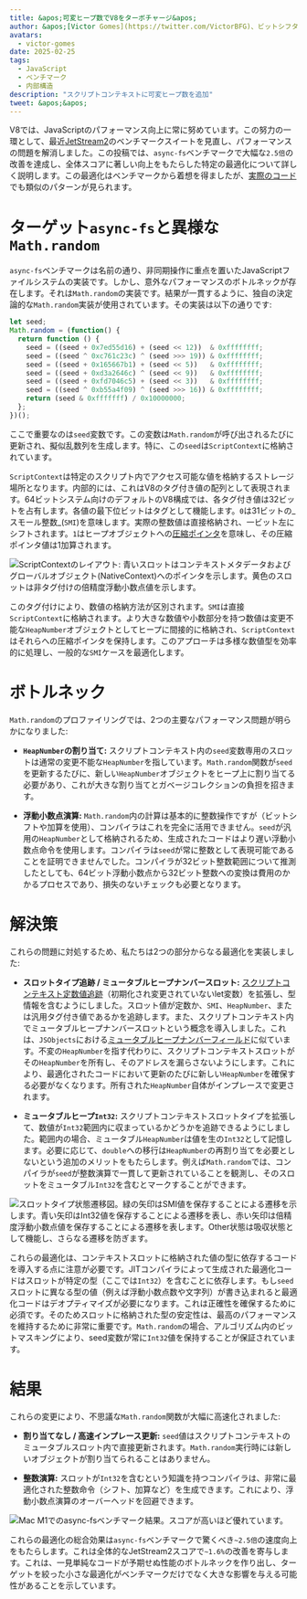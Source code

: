 ```yaml
---
title: &apos;可変ヒープ数でV8をターボチャージ&apos;
author: &apos;[Victor Gomes](https://twitter.com/VictorBFG)、ビットシフター&apos;
avatars:
  - victor-gomes
date: 2025-02-25
tags:
  - JavaScript
  - ベンチマーク
  - 内部構造
description: "スクリプトコンテキストに可変ヒープ数を追加"
tweet: &apos;&apos;
---
```


V8では、JavaScriptのパフォーマンス向上に常に努めています。この努力の一環として、最近[JetStream2](https://browserbench.org/JetStream2.1/)のベンチマークスイートを見直し、パフォーマンスの問題を解消しました。この投稿では、`async-fs`ベンチマークで大幅な`2.5倍`の改善を達成し、全体スコアに著しい向上をもたらした特定の最適化について詳しく説明します。この最適化はベンチマークから着想を得ましたが、[実際のコード](https://github.com/WebAssembly/binaryen/blob/3339c1f38da5b68ce8bf410773fe4b5eee451ab8/scripts/fuzz_shell.js#L248)でも類似のパターンが見られます。

<!--truncate-->
# ターゲット`async-fs`と異様な`Math.random`

`async-fs`ベンチマークは名前の通り、非同期操作に重点を置いたJavaScriptファイルシステムの実装です。しかし、意外なパフォーマンスのボトルネックが存在します。それは`Math.random`の実装です。結果が一貫するように、独自の決定論的な`Math.random`実装が使用されています。その実装は以下の通りです:

```js
let seed;
Math.random = (function() {
  return function () {
    seed = ((seed + 0x7ed55d16) + (seed << 12))  & 0xffffffff;
    seed = ((seed ^ 0xc761c23c) ^ (seed >>> 19)) & 0xffffffff;
    seed = ((seed + 0x165667b1) + (seed << 5))   & 0xffffffff;
    seed = ((seed + 0xd3a2646c) ^ (seed << 9))   & 0xffffffff;
    seed = ((seed + 0xfd7046c5) + (seed << 3))   & 0xffffffff;
    seed = ((seed ^ 0xb55a4f09) ^ (seed >>> 16)) & 0xffffffff;
    return (seed & 0xfffffff) / 0x10000000;
  };
})();
```

ここで重要なのは`seed`変数です。この変数は`Math.random`が呼び出されるたびに更新され、擬似乱数列を生成します。特に、この`seed`は`ScriptContext`に格納されています。

`ScriptContext`は特定のスクリプト内でアクセス可能な値を格納するストレージ場所となります。内部的には、これはV8のタグ付き値の配列として表現されます。64ビットシステム向けのデフォルトのV8構成では、各タグ付き値は32ビットを占有します。各値の最下位ビットはタグとして機能します。`0`は31ビットの_スモール整数_(`SMI`)を意味します。実際の整数値は直接格納され、一ビット左にシフトされます。`1`はヒープオブジェクトへの[圧縮ポインタ](https://v8.dev/blog/pointer-compression)を意味し、その圧縮ポインタ値は1加算されます。

![`ScriptContext`のレイアウト: 青いスロットはコンテキストメタデータおよびグローバルオブジェクト(`NativeContext`)へのポインタを示します。黄色のスロットは非タグ付けの倍精度浮動小数点値を示します。](/_img/mutable-heap-number/script-context.svg)

このタグ付けにより、数値の格納方法が区別されます。`SMI`は直接`ScriptContext`に格納されます。より大きな数値や小数部分を持つ数値は変更不能な`HeapNumber`オブジェクトとしてヒープに間接的に格納され、`ScriptContext`はそれらへの圧縮ポインタを保持します。このアプローチは多様な数値型を効率的に処理し、一般的な`SMI`ケースを最適化します。

# ボトルネック

`Math.random`のプロファイリングでは、2つの主要なパフォーマンス問題が明らかになりました:

- **`HeapNumber`の割り当て:** スクリプトコンテキスト内の`seed`変数専用のスロットは通常の変更不能な`HeapNumber`を指しています。`Math.random`関数が`seed`を更新するたびに、新しい`HeapNumber`オブジェクトをヒープ上に割り当てる必要があり、これが大きな割り当てとガベージコレクションの負担を招きます。

- **浮動小数点演算:** `Math.random`内の計算は基本的に整数操作ですが（ビットシフトや加算を使用）、コンパイラはこれを完全に活用できません。`seed`が汎用の`HeapNumber`として格納されるため、生成されたコードはより遅い浮動小数点命令を使用します。コンパイラは`seed`が常に整数として表現可能であることを証明できませんでした。コンパイラが32ビット整数範囲について推測したとしても、64ビット浮動小数点から32ビット整数への変換は費用のかかるプロセスであり、損失のないチェックも必要となります。

# 解決策

これらの問題に対処するため、私たちは2つの部分からなる最適化を実装しました:

- **スロットタイプ追跡 / ミュータブルヒープナンバースロット:** [スクリプトコンテキスト定数値追跡](https://issues.chromium.org/u/2/issues/42203515)（初期化され変更されていないlet変数）を拡張し、型情報を含むようにしました。スロット値が定数か、`SMI`、`HeapNumber`、または汎用タグ付き値であるかを追跡します。また、スクリプトコンテキスト内でミュータブルヒープナンバースロットという概念を導入しました。これは、`JSObjects`における[ミュータブルヒープナンバーフィールド](https://v8.dev/blog/react-cliff#smi-heapnumber-mutableheapnumber)に似ています。不変の`HeapNumber`を指す代わりに、スクリプトコンテキストスロットがその`HeapNumber`を所有し、そのアドレスを漏らさないようにします。これにより、最適化されたコードにおいて更新のたびに新しい`HeapNumber`を確保する必要がなくなります。所有された`HeapNumber`自体がインプレースで変更されます。

- **ミュータブルヒープ`Int32`:** スクリプトコンテキストスロットタイプを拡張して、数値が`Int32`範囲内に収まっているかどうかを追跡できるようにしました。範囲内の場合、ミュータブル`HeapNumber`は値を生の`Int32`として記憶します。必要に応じて、`double`への移行は`HeapNumber`の再割り当てを必要としないという追加のメリットをもたらします。例えば`Math.random`では、コンパイラが`seed`が整数演算で一貫して更新されていることを観測し、そのスロットをミュータブル`Int32`を含むとマークすることができます。

![スロットタイプ状態遷移図。緑の矢印は`SMI`値を保存することによる遷移を示します。青い矢印は`Int32`値を保存することによる遷移を表し、赤い矢印は倍精度浮動小数点値を保存することによる遷移を表します。`Other`状態は吸収状態として機能し、さらなる遷移を防ぎます。](/_img/mutable-heap-number/transitions.svg)

これらの最適化は、コンテキストスロットに格納された値の型に依存するコードを導入する点に注意が必要です。JITコンパイラによって生成された最適化コードはスロットが特定の型（ここでは`Int32`）を含むことに依存します。もし`seed`スロットに異なる型の値（例えば浮動小数点数や文字列）が書き込まれると最適化コードはデオプティマイズが必要になります。これは正確性を確保するために必須です。そのためスロットに格納された型の安定性は、最高のパフォーマンスを維持するために非常に重要です。`Math.random`の場合、アルゴリズム内のビットマスキングにより、seed変数が常に`Int32`値を保持することが保証されています。

# 結果

これらの変更により、不思議な`Math.random`関数が大幅に高速化されました:

- **割り当てなし / 高速インプレース更新:** `seed`値はスクリプトコンテキストのミュータブルスロット内で直接更新されます。`Math.random`実行時には新しいオブジェクトが割り当てられることはありません。

- **整数演算:** スロットが`Int32`を含むという知識を持つコンパイラは、非常に最適化された整数命令（シフト、加算など）を生成できます。これにより、浮動小数点演算のオーバーヘッドを回避できます。

![Mac M1での`async-fs`ベンチマーク結果。スコアが高いほど優れています。](/_img/mutable-heap-number/result.png)

これらの最適化の総合効果は`async-fs`ベンチマークで驚くべき`~2.5倍`の速度向上をもたらします。これは全体的なJetStream2スコアで`~1.6%`の改善を寄与します。これは、一見単純なコードが予期せぬ性能のボトルネックを作り出し、ターゲットを絞った小さな最適化がベンチマークだけでなく大きな影響を与える可能性があることを示しています。

